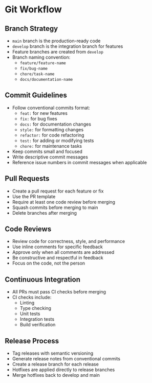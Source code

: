 # Git Workflow

## Branch Strategy

- `main` branch is the production-ready code
- `develop` branch is the integration branch for features
- Feature branches are created from `develop`
- Branch naming convention:
  - `feature/feature-name`
  - `fix/bug-name`
  - `chore/task-name`
  - `docs/documentation-name`

## Commit Guidelines

- Follow conventional commits format:
  - `feat:` for new features
  - `fix:` for bug fixes
  - `docs:` for documentation changes
  - `style:` for formatting changes
  - `refactor:` for code refactoring
  - `test:` for adding or modifying tests
  - `chore:` for maintenance tasks
- Keep commits small and focused
- Write descriptive commit messages
- Reference issue numbers in commit messages when applicable

## Pull Requests

- Create a pull request for each feature or fix
- Use the PR template
- Require at least one code review before merging
- Squash commits before merging to main
- Delete branches after merging

## Code Reviews

- Review code for correctness, style, and performance
- Use inline comments for specific feedback
- Approve only when all comments are addressed
- Be constructive and respectful in feedback
- Focus on the code, not the person

## Continuous Integration

- All PRs must pass CI checks before merging
- CI checks include:
  - Linting
  - Type checking
  - Unit tests
  - Integration tests
  - Build verification

## Release Process

- Tag releases with semantic versioning
- Generate release notes from conventional commits
- Create a release branch for each release
- Hotfixes are applied directly to release branches
- Merge hotfixes back to develop and main
